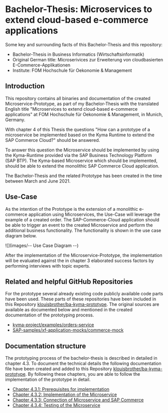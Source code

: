 # Bachelor-Thesis: Microservices to extend cloud-based e-commerce applications

Some key and surrounding facts of this Bachelor-Thesis and this repository:
* Bachelor-Thesis in Business Informatics (Wirtschaftsinformatik) 
* Original German title: Microserivices zur Erweiterung von cloudbasierten E-Commerce-Applikationen
* Institute: FOM Hochschule für Oekonomie & Management


## Introduction

This repository contains all binaries and documentation of the created Microservice-Prototype, as part of my Bachelor-Thesis with the translated English title "Microservices to extend cloud-based e-commerce applications" at FOM Hochschule für Oekonomie & Management, in Munich, Germany. 

With chapter 4 of this Thesis the questions "How can a prototype of a microservice be implemented based on the Kyma Runtime to extend the SAP Commerce Cloud?" should be answered.

To answer this question the Microservice should be implemented by using the Kyma-Runtime provided via the SAP Business Technology Platform (SAP BTP). The Kyma-based Microservice which should be implemented, should be able to extend the monolithic SAP Commerce Cloud application.

The Bachelor-Thesis and the related Prototype has been created in the time between March and June 2021.


## Use-Case

As the intention of the Prototype is the extension of a monolithic e-commerce application using Microservices, the Use-Case will leverage the example of a created order. The SAP-Commerce-Cloud application should be able to trigger an event to the created Microservice and perform the additional business functionality. The functionality is shown in the use case diagram below.

![](images/-- Use Case Diagram --)

After the implementation of the Microservice-Prototype, the implementation will be evaluated against the in chapter 3 elaborated success factors by performing interviews with topic experts. 


## Related and helpful GitHub Repositories

For the prototype several already existing code publicly available code parts have been used. These parts of these repositories have been included in this Repository [klouisbrother/ba-kyma-prototype](https://github.com/klouisbrother/ba-kyma-prototype). The original sources are available as documented below and mentioned in the created documentation of the prototyping process.

* [kyma-project/examples/orders-service](https://github.com/kyma-project/examples/tree/main/orders-service)
* [SAP-samples/xf-application-mocks/commerce-mock](https://github.com/SAP-samples/xf-application-mocks/tree/master/commerce-mock)


## Documentation structure

The prototyping process of the bachelor-thesis is described in detailed in chapter 4.3. To document the technical details the following documentation file have been created and added to this Repository [klouisbrother/ba-kyma-prototype](https://github.com/klouisbrother/ba-kyma-prototype). By following these chapters, you are able to follow the implementation of the prototype in detail.

* [Chapter 4.3.1: Prerequisites for implementation](https://github.com/klouisbrother/ba-kyma-prototype/blob/main/4.3.1_prerequisites) 
* [Chapter 4.3.2: Implementation of the Microservice](https://github.com/klouisbrother/ba-kyma-prototype/tree/main/4.3.2_implementation) 
* [Chapter 4.3.3: Connection of Microservice and SAP Commerce](https://github.com/klouisbrother/ba-kyma-prototype/tree/main/4.3.3_connection) 
* [Chapter 4.3.4: Testing of the Microservice](https://github.com/klouisbrother/ba-kyma-prototype/tree/main/4.3.4_testing) 
